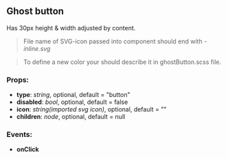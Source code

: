 ## **Ghost button**

Has 30px height & width adjusted by content.
> File name of SVG-icon passed into component should end with *-inline.svg*

> To define a new color your should describe it in ghostButton.scss file.

### Props:
* **type**: _string_, optional, default = "button"
* **disabled**: _bool_, optional, default = false
* **icon**: _string(imported svg icon)_, optional, default = ""
* **children**: _node_, optional, default = null

### Events:
* **onClick**


